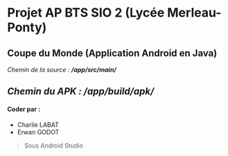 # Projet AP BTS SIO 2 (Lycée Merleau-Ponty)

## Coupe du Monde (Application Android en Java)


*Chemin de la source :* ***/app/src/main/*** 

*Chemin du APK :* ***/app/build/apk/***
---

#### Coder par :
- Charlie LABAT
- Erwan GODOT
> Sous Android Studio